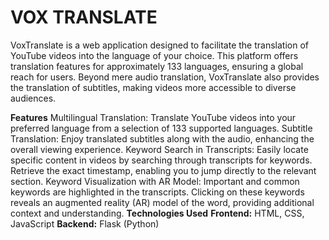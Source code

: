 # VOX TRANSLATE
VoxTranslate is a web application designed to facilitate the translation of YouTube videos into the language of your choice. This platform offers translation features for approximately 133 languages, ensuring a global reach for users. Beyond mere audio translation, VoxTranslate also provides the translation of subtitles, making videos more accessible to diverse audiences.

**Features**
Multilingual Translation: Translate YouTube videos into your preferred language from a selection of 133 supported languages.
Subtitle Translation: Enjoy translated subtitles along with the audio, enhancing the overall viewing experience.
Keyword Search in Transcripts: Easily locate specific content in videos by searching through transcripts for keywords. Retrieve the exact timestamp, enabling you to jump directly to the relevant section.
Keyword Visualization with AR Model: Important and common keywords are highlighted in the transcripts. Clicking on these keywords reveals an augmented reality (AR) model of the word, providing additional context and understanding.
**Technologies Used**
**Frontend:** HTML, CSS, JavaScript
**Backend:** Flask (Python)
